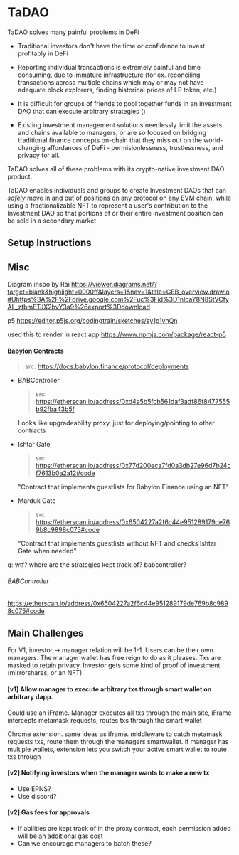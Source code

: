# TaDAO

TaDAO solves many painful problems in DeFi
* Traditional investors don't have the time or confidence to invest profitably in DeFi

* Reporting individual transactions is extremely painful and time consuming. due to immature infrastructure (for ex. reconciling transactions across multiple chains which may or may not have adequate block explorers, finding historical prices of LP token, etc.)

* It is difficult for groups of friends to pool together funds in an investment DAO that can execute arbitrary strategies ()

* Existing investment management solutions needlessly limit the assets and chains available to managers, or are so focused on bridging traditional finance concepts on-chain that they miss out on the world-changing affordances of DeFi - permisionlessness, trustlessness, and privacy for all.

TaDAO solves all of these problems with its crypto-native investment DAO product.

TaDAO enables individuals and groups to create Investment DAOs that can _safely_ move in and out of positions on any protocol on any EVM chain, while using a fractionalizable NFT to represent a user's contribution to the Investment DAO so that portions of or their entire investment position can be sold in a secondary market

## Setup Instructions

## Misc

Diagram inspo by Rai
https://viewer.diagrams.net/?target=blank&highlight=0000ff&layers=1&nav=1&title=GEB_overview.drawio#Uhttps%3A%2F%2Fdrive.google.com%2Fuc%3Fid%3D1nIcaY8N8StVCfyAL_ztbmETJX2bvY3a9%26export%3Ddownload

p5
https://editor.p5js.org/codingtrain/sketches/sy1p1vnQn

used this to render in react app
https://www.npmjs.com/package/react-p5

#### Babylon Contracts

> src: https://docs.babylon.finance/protocol/deployments

* BABController
    > src: https://etherscan.io/address/0xd4a5b5fcb561daf3adf86f8477555b92fba43b5f

    Looks like upgradeability proxy, just for deploying/pointing to other contracts

* Ishtar Gate
    > src: https://etherscan.io/address/0x77d200eca7fd0a3db27e96d7b24cf7613b0a2a12#code

    "Contract that implements guestlists for Babylon Finance using an NFT"


* Marduk Gate
    > src: https://etherscan.io/address/0x6504227a2f6c44e951289179de769b8c9898c075#code

    "Contract that implements guestlists without NFT and checks Ishtar Gate when needed"

q: wtf? where are the strategies kept track of? babcontroller?

###### BABController

https://etherscan.io/address/0x6504227a2f6c44e951289179de769b8c9898c075#code

## Main Challenges

For V1, investor -> manager relation will be 1-1. Users can be their own managers. The manager wallet has free reign to do as it pleases.
Txs are masked to retain privacy. Investor gets some kind of proof of investment (mirrorshares, or an NFT)


#### [v1] Allow manager to execute arbitrary txs through smart wallet on arbitrary dapp.

Could use an iFrame. Manager executes all txs through the main site, iFrame intercepts metamask requests, routes txs through the smart wallet

Chrome extension. same ideas as iframe. middleware to catch metamask requests txs, route them through the managers smartwallet.
if manager has multiple wallets, extension lets you switch your active smart wallet to route txs through


#### [v2] Notifying investors when the manager wants to make a new tx
  * Use EPNS?
  * Use discord?


#### [v2] Gas fees for approvals
  * If abilities are kept track of in the proxy contract, each permission added will be an additional gas cost
  * Can we encourage managers to batch these?


